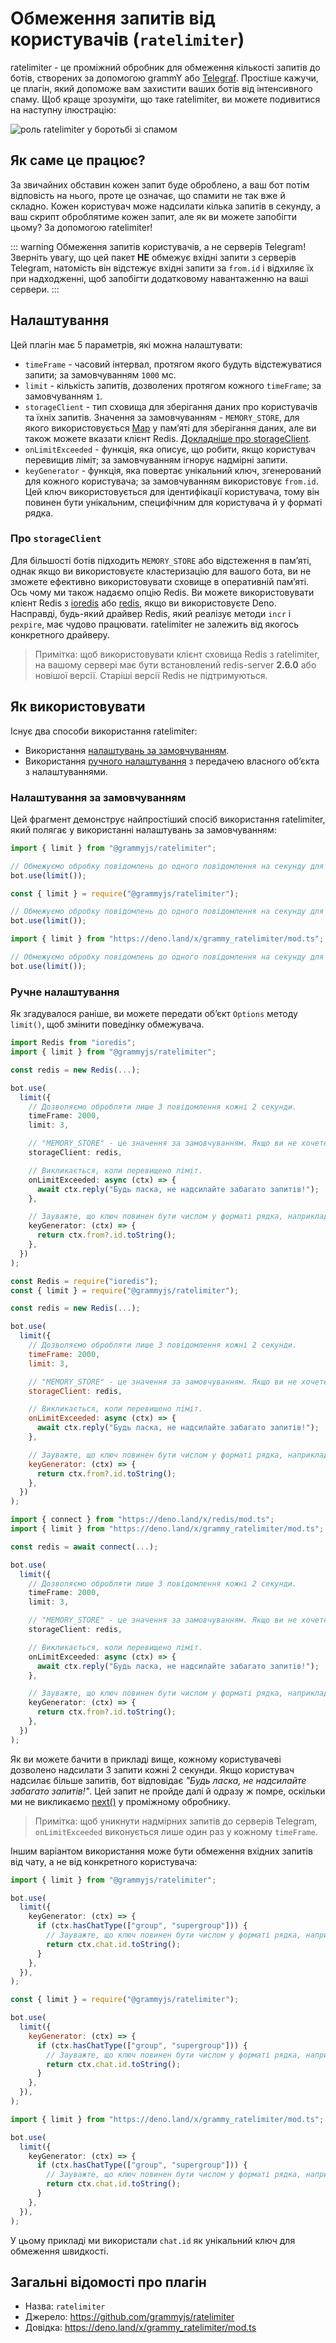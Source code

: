 # Обмеження запитів від користувачів (`ratelimiter`)

ratelimiter - це проміжний обробник для обмеження кількості запитів до ботів, створених за допомогою grammY або [Telegraf](https://github.com/telegraf/telegraf).
Простіше кажучи, це плагін, який допоможе вам захистити ваших ботів від інтенсивного спаму.
Щоб краще зрозуміти, що таке ratelimiter, ви можете подивитися на наступну ілюстрацію:

![роль ratelimiter у боротьбі зі спамом](/images/ratelimiter-role.png)

## Як саме це працює?

За звичайних обставин кожен запит буде оброблено, а ваш бот потім відповість на нього, проте це означає, що спамити не так вже й складно.
Кожен користувач може надсилати кілька запитів в секунду, а ваш скрипт оброблятиме кожен запит, але як ви можете запобігти цьому?
За допомогою ratelimiter!

::: warning Обмеження запитів користувачів, а не серверів Telegram!
Зверніть увагу, що цей пакет **НЕ** обмежує вхідні запити з серверів Telegram, натомість він відстежує вхідні запити за `from.id` і відхиляє їх при надходженні, щоб запобігти додатковому навантаженню на ваші сервери.
:::

## Налаштування

Цей плагін має 5 параметрів, які можна налаштувати:

- `timeFrame` - часовий інтервал, протягом якого будуть відстежуватися запити; за замовчуванням `1000` мс.
- `limit` - кількість запитів, дозволених протягом кожного `timeFrame`; за замовчуванням `1`.
- `storageClient` - тип сховища для зберігання даних про користувачів та їхніх запитів.
  Значення за замовчуванням - `MEMORY_STORE`, для якого використовується [Map](https://developer.mozilla.org/en-US/docs/Web/JavaScript/Reference/Global_Objects/Map) у памʼяті для зберігання даних, але ви також можете вказати клієнт Redis. [Докладніше про storageClient](#про-storageclient).
- `onLimitExceeded` - функція, яка описує, що робити, якщо користувач перевищив ліміт; за замовчуванням ігнорує надмірні запити.
- `keyGenerator` - функція, яка повертає унікальний ключ, згенерований для кожного користувача; за замовчуванням використовує `from.id`.
  Цей ключ використовується для ідентифікації користувача, тому він повинен бути унікальним, специфічним для користувача й у форматі рядка.

### Про `storageClient`

Для більшості ботів підходить `MEMORY_STORE` або відстеження в памʼяті, однак якщо ви використовуєте кластеризацію для вашого бота, ви не зможете ефективно використовувати сховище в оперативній памʼяті.
Ось чому ми також надаємо опцію Redis.
Ви можете використовувати клієнт Redis з [ioredis](https://github.com/luin/ioredis) або [redis](https://deno.land/x/redis), якщо ви використовуєте Deno.
Насправді, будь-який драйвер Redis, який реалізує методи `incr` і `pexpire`, має чудово працювати.
ratelimiter не залежить від якогось конкретного драйверу.

> Примітка: щоб використовувати клієнт сховища Redis з ratelimiter, на вашому сервері має бути встановлений redis-server **2.6.0** або новішої версії.
> Старіші версії Redis не підтримуються.

## Як використовувати

Існує два способи використання ratelimiter:

- Використання [налаштувань за замовчуванням](#налаштування-за-замовчуванням).
- Використання [ручного налаштування](#ручне-налаштування) з передачею власного обʼєкта з налаштуваннями.

### Налаштування за замовчуванням

Цей фрагмент демонструє найпростіший спосіб використання ratelimiter, який полягає у використанні налаштувань за замовчуванням:

<CodeGroup>
  <CodeGroupItem title="TypeScript" active>

```ts
import { limit } from "@grammyjs/ratelimiter";

// Обмежуємо обробку повідомлень до одного повідомлення на секунду для кожного користувача.
bot.use(limit());
```

</CodeGroupItem>
  <CodeGroupItem title="JavaScript">

```js
const { limit } = require("@grammyjs/ratelimiter");

// Обмежуємо обробку повідомлень до одного повідомлення на секунду для кожного користувача.
bot.use(limit());
```

</CodeGroupItem>
  <CodeGroupItem title="Deno">

```ts
import { limit } from "https://deno.land/x/grammy_ratelimiter/mod.ts";

// Обмежуємо обробку повідомлень до одного повідомлення на секунду для кожного користувача.
bot.use(limit());
```

</CodeGroupItem>
</CodeGroup>

### Ручне налаштування

Як згадувалося раніше, ви можете передати обʼєкт `Options` методу `limit()`, щоб змінити поведінку обмежувача.

<CodeGroup>
  <CodeGroupItem title="TypeScript" active>

```ts
import Redis from "ioredis";
import { limit } from "@grammyjs/ratelimiter";

const redis = new Redis(...);

bot.use(
  limit({
    // Дозволяємо обробляти лише 3 повідомлення кожні 2 секунди.
    timeFrame: 2000,
    limit: 3,

    // "MEMORY_STORE" - це значення за замовчуванням. Якщо ви не хочете використовувати Redis, не передавайте storageClient взагалі.
    storageClient: redis,

    // Викликається, коли перевищено ліміт.
    onLimitExceeded: async (ctx) => {
      await ctx.reply("Будь ласка, не надсилайте забагато запитів!");
    },

    // Зауважте, що ключ повинен бути числом у форматі рядка, наприклад, "123456789".
    keyGenerator: (ctx) => {
      return ctx.from?.id.toString();
    },
  })
);
```

</CodeGroupItem>
  <CodeGroupItem title="JavaScript">

```js
const Redis = require("ioredis");
const { limit } = require("@grammyjs/ratelimiter");

const redis = new Redis(...);

bot.use(
  limit({
    // Дозволяємо обробляти лише 3 повідомлення кожні 2 секунди.
    timeFrame: 2000,
    limit: 3,

    // "MEMORY_STORE" - це значення за замовчуванням. Якщо ви не хочете використовувати Redis, не передавайте storageClient взагалі.
    storageClient: redis,

    // Викликається, коли перевищено ліміт.
    onLimitExceeded: async (ctx) => {
      await ctx.reply("Будь ласка, не надсилайте забагато запитів!");
    },

    // Зауважте, що ключ повинен бути числом у форматі рядка, наприклад, "123456789".
    keyGenerator: (ctx) => {
      return ctx.from?.id.toString();
    },
  })
);
```

</CodeGroupItem>
  <CodeGroupItem title="Deno">

```ts
import { connect } from "https://deno.land/x/redis/mod.ts";
import { limit } from "https://deno.land/x/grammy_ratelimiter/mod.ts";

const redis = await connect(...);

bot.use(
  limit({
    // Дозволяємо обробляти лише 3 повідомлення кожні 2 секунди.
    timeFrame: 2000,
    limit: 3,

    // "MEMORY_STORE" - це значення за замовчуванням. Якщо ви не хочете використовувати Redis, не передавайте storageClient взагалі.
    storageClient: redis,

    // Викликається, коли перевищено ліміт.
    onLimitExceeded: async (ctx) => {
      await ctx.reply("Будь ласка, не надсилайте забагато запитів!");
    },

    // Зауважте, що ключ повинен бути числом у форматі рядка, наприклад, "123456789".
    keyGenerator: (ctx) => {
      return ctx.from?.id.toString();
    },
  })
);
```

</CodeGroupItem>
</CodeGroup>

Як ви можете бачити в прикладі вище, кожному користувачеві дозволено надсилати 3 запити кожні 2 секунди.
Якщо користувач надсилає більше запитів, бот відповідає _"Будь ласка, не надсилайте забагато запитів!"_.
Цей запит не пройде далі й одразу ж помре, оскільки ми не викликаємо [next()](../guide/middleware.md#стек-проміжних-обробників) у проміжному обробнику.

> Примітка: щоб уникнути надмірних запитів до серверів Telegram, `onLimitExceeded` виконується лише один раз у кожному `timeFrame`.

Іншим варіантом використання може бути обмеження вхідних запитів від чату, а не від конкретного користувача:

<CodeGroup>
  <CodeGroupItem title="TypeScript" active>

```ts
import { limit } from "@grammyjs/ratelimiter";

bot.use(
  limit({
    keyGenerator: (ctx) => {
      if (ctx.hasChatType(["group", "supergroup"])) {
        // Зауважте, що ключ повинен бути числом у форматі рядка, наприклад, "123456789".
        return ctx.chat.id.toString();
      }
    },
  }),
);
```

</CodeGroupItem>
  <CodeGroupItem title="JavaScript">

```js
const { limit } = require("@grammyjs/ratelimiter");

bot.use(
  limit({
    keyGenerator: (ctx) => {
      if (ctx.hasChatType(["group", "supergroup"])) {
        // Зауважте, що ключ повинен бути числом у форматі рядка, наприклад, "123456789".
        return ctx.chat.id.toString();
      }
    },
  }),
);
```

</CodeGroupItem>
  <CodeGroupItem title="Deno">

```ts
import { limit } from "https://deno.land/x/grammy_ratelimiter/mod.ts";

bot.use(
  limit({
    keyGenerator: (ctx) => {
      if (ctx.hasChatType(["group", "supergroup"])) {
        // Зауважте, що ключ повинен бути числом у форматі рядка, наприклад, "123456789".
        return ctx.chat.id.toString();
      }
    },
  }),
);
```

</CodeGroupItem>
</CodeGroup>

У цьому прикладі ми використали `chat.id` як унікальний ключ для обмеження швидкості.

## Загальні відомості про плагін

- Назва: `ratelimiter`
- Джерело: <https://github.com/grammyjs/ratelimiter>
- Довідка: <https://deno.land/x/grammy_ratelimiter/mod.ts>

